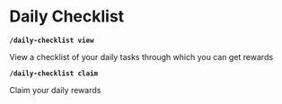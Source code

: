 # Daily Checklist
__`/daily-checklist view`__

View a checklist of your daily tasks through which you can get rewards


__`/daily-checklist claim`__

Claim your daily rewards